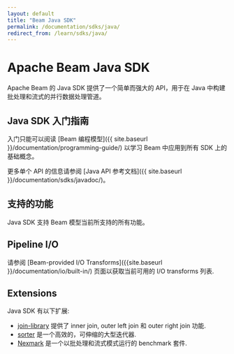 ```yaml
---
layout: default
title: "Beam Java SDK"
permalink: /documentation/sdks/java/
redirect_from: /learn/sdks/java/
---
```

# Apache Beam Java SDK

Apache Beam 的 Java SDK 提供了一个简单而强大的 API，用于在 Java 中构建批处理和流式的并行数据处理管道。

## Java SDK 入门指南

入门只能可以阅读 [Beam 编程模型]({{ site.baseurl }}/documentation/programming-guide/) 以学习 Beam 中应用到所有 SDK 上的基础概念。

更多单个 API 的信息请参阅 [Java API 参考文档]({{ site.baseurl }}/documentation/sdks/javadoc/)。

## 支持的功能

Java SDK 支持 Beam 模型当前所支持的所有功能。

## Pipeline I/O
请参阅 [Beam-provided I/O Transforms]({{site.baseurl }}/documentation/io/built-in/) 页面以获取当前可用的 I/O transforms 列表.

## Extensions

Java SDK 有以下扩展:

- [join-library]({{site.baseurl}}/documentation/sdks/java-extensions/#join-library) 提供了 inner join, outer left join 和 outer right join 功能.
- [sorter]({{site.baseurl}}/documentation/sdks/java-extensions/#sorter) 是一个高效的，可伸缩的大型迭代器.
- [Nexmark]({{site.baseurl}}/documentation/sdks/nexmark) 是一个以批处理和流式模式运行的 benchmark 套件.
